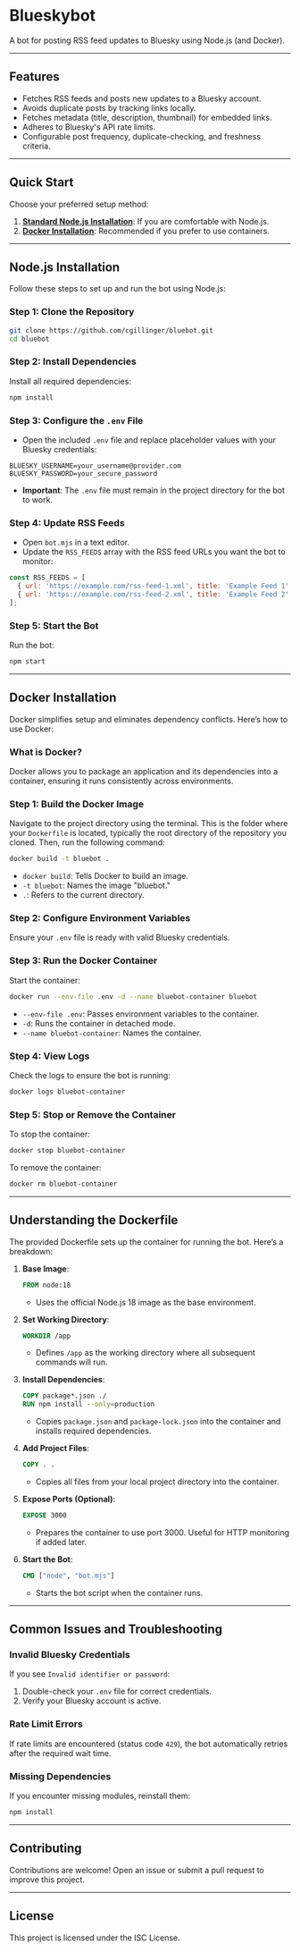 
# Blueskybot

A bot for posting RSS feed updates to Bluesky using Node.js (and Docker).

---

## Features
- Fetches RSS feeds and posts new updates to a Bluesky account.
- Avoids duplicate posts by tracking links locally.
- Fetches metadata (title, description, thumbnail) for embedded links.
- Adheres to Bluesky's API rate limits.
- Configurable post frequency, duplicate-checking, and freshness criteria.

---

## Quick Start

Choose your preferred setup method:

1. **[Standard Node.js Installation](#nodejs-installation)**: If you are comfortable with Node.js.
2. **[Docker Installation](#docker-installation)**: Recommended if you prefer to use containers.

---

## Node.js Installation

Follow these steps to set up and run the bot using Node.js:

### Step 1: Clone the Repository
```bash
git clone https://github.com/cgillinger/bluebot.git
cd bluebot
```

### Step 2: Install Dependencies
Install all required dependencies:
```bash
npm install
```

### Step 3: Configure the `.env` File
- Open the included `.env` file and replace placeholder values with your Bluesky credentials:
```env
BLUESKY_USERNAME=your_username@provider.com
BLUESKY_PASSWORD=your_secure_password
```
- **Important**: The `.env` file must remain in the project directory for the bot to work.

### Step 4: Update RSS Feeds
- Open `bot.mjs` in a text editor.
- Update the `RSS_FEEDS` array with the RSS feed URLs you want the bot to monitor:
```javascript
const RSS_FEEDS = [
  { url: 'https://example.com/rss-feed-1.xml', title: 'Example Feed 1' },
  { url: 'https://example.com/rss-feed-2.xml', title: 'Example Feed 2' },
];
```

### Step 5: Start the Bot
Run the bot:
```bash
npm start
```

---

## Docker Installation

Docker simplifies setup and eliminates dependency conflicts. Here’s how to use Docker:

### What is Docker?
Docker allows you to package an application and its dependencies into a container, ensuring it runs consistently across environments.

### Step 1: Build the Docker Image
Navigate to the project directory using the terminal. This is the folder where your `Dockerfile` is located, typically the root directory of the repository you cloned. Then, run the following command:
```bash
docker build -t bluebot .
```
- `docker build`: Tells Docker to build an image.
- `-t bluebot`: Names the image "bluebot."
- `.`: Refers to the current directory.

### Step 2: Configure Environment Variables
Ensure your `.env` file is ready with valid Bluesky credentials.

### Step 3: Run the Docker Container
Start the container:
```bash
docker run --env-file .env -d --name bluebot-container bluebot
```
- `--env-file .env`: Passes environment variables to the container.
- `-d`: Runs the container in detached mode.
- `--name bluebot-container`: Names the container.

### Step 4: View Logs
Check the logs to ensure the bot is running:
```bash
docker logs bluebot-container
```

### Step 5: Stop or Remove the Container
To stop the container:
```bash
docker stop bluebot-container
```
To remove the container:
```bash
docker rm bluebot-container
```

---

## Understanding the Dockerfile

The provided Dockerfile sets up the container for running the bot. Here’s a breakdown:

1. **Base Image**:
   ```dockerfile
   FROM node:18
   ```
   - Uses the official Node.js 18 image as the base environment.

2. **Set Working Directory**:
   ```dockerfile
   WORKDIR /app
   ```
   - Defines `/app` as the working directory where all subsequent commands will run.

3. **Install Dependencies**:
   ```dockerfile
   COPY package*.json ./
   RUN npm install --only=production
   ```
   - Copies `package.json` and `package-lock.json` into the container and installs required dependencies.

4. **Add Project Files**:
   ```dockerfile
   COPY . .
   ```
   - Copies all files from your local project directory into the container.

5. **Expose Ports (Optional)**:
   ```dockerfile
   EXPOSE 3000
   ```
   - Prepares the container to use port 3000. Useful for HTTP monitoring if added later.

6. **Start the Bot**:
   ```dockerfile
   CMD ["node", "bot.mjs"]
   ```
   - Starts the bot script when the container runs.

---

## Common Issues and Troubleshooting

### Invalid Bluesky Credentials
If you see `Invalid identifier or password`:
1. Double-check your `.env` file for correct credentials.
2. Verify your Bluesky account is active.

### Rate Limit Errors
If rate limits are encountered (status code `429`), the bot automatically retries after the required wait time.

### Missing Dependencies
If you encounter missing modules, reinstall them:
```bash
npm install
```

---

## Contributing
Contributions are welcome! Open an issue or submit a pull request to improve this project.

---

## License
This project is licensed under the ISC License.

